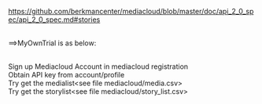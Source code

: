 https://github.com/berkmancenter/mediacloud/blob/master/doc/api_2_0_spec/api_2_0_spec.md#stories

<br>==>MyOwnTrial is as below:

<br>Sign up Mediacloud Account in mediacloud registration
<br>Obtain API key from account/profile
<br>Try get the medialist<see file mediacloud/media.csv>
<br>Try get the storylist<see file mediacloud/story_list.csv>
